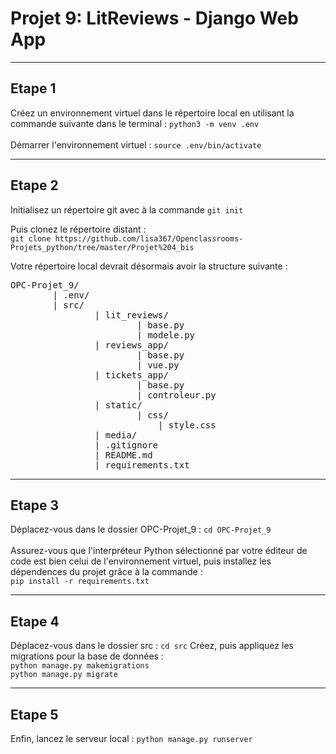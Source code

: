 # Projet 9: LitReviews - Django Web App
***

## <b>Etape 1</b>
Créez un environnement virtuel dans le répertoire local en utilisant la commande suivante dans le terminal : 
`python3 -m venv .env` 
<br>
<br>
Démarrer l'environnement virtuel : 
`source .env/bin/activate` 

---

## <b>Etape 2</b>
Initialisez un répertoire git avec à la commande `git init`


Puis clonez le répertoire distant : \
`git clone https://github.com/lisa367/Openclassrooms-Projets_python/tree/master/Projet%204_bis`

Votre répertoire local devrait désormais avoir la structure suivante : 
<pre>OPC-Projet_9/
        | .env/
        | src/
                | lit_reviews/
                        | base.py
                        | modele.py
                | reviews_app/
                        | base.py
                        | vue.py               
                | tickets_app/
                        | base.py
                        | controleur.py
                | static/
                        | css/
                            | style.css
                | media/
                | .gitignore
                | README.md
                | requirements.txt
</pre>
---

## <b>Etape 3</b>
Déplacez-vous dans le dossier OPC-Projet_9 : `cd OPC-Projet_9`
<br>
<br>
Assurez-vous que l'interpréteur Python sélectionné par votre éditeur de code est bien celui de l'environnement virtuel, puis installez les dépendences du projet grâce à la commande : \
`pip install -r requirements.txt`

---

## <b>Etape 4</b>
Déplacez-vous dans le dossier src : `cd src`
Créez, puis appliquez les migrations pour la base de données : \
`python manage.py makemigrations`
<br>
`python manage.py migrate`

---

## <b>Etape 5</b>
Enfin, lancez le serveur local : `python manage.py runserver`